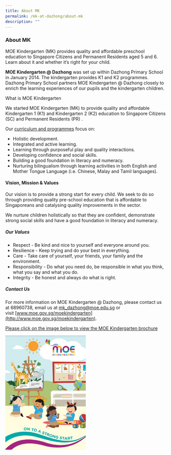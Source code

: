 ```yaml
---
title: About MK
permalink: /mk-at-dazhong/about-mk
description: ""
---
```

### About MK

MOE Kindergarten (MK) provides quality and affordable preschool education to Singapore Citizens and Permanent Residents aged 5 and 6. Learn about it and whether it’s right for your child.  
  
**MOE Kindergarten @ Dazhong** was set up within Dazhong Primary School in January 2014. The kindergarten provides K1 and K2 programmes. Dazhong Primary School partners MOE Kindergarten @ Dazhong closely to enrich the learning experiences of our pupils and the kindergarten children.   
  
What is MOE Kindergarten  

We started MOE Kindergarten (MK) to provide quality and affordable Kindergarten 1 (K1) and Kindergarten 2 (K2) education to Singapore Citizens (SC) and Permanent Residents (PR) .

Our [curriculum and programmes](https://www.moe.gov.sg/preschool/moe-kindergarten/curriculum) focus on:

*   Holistic development.
*   Integrated and active learning.
*   Learning through purposeful play and quality interactions.
*   Developing confidence and social skills.
*   Building a good foundation in literacy and numeracy.
*   Nurturing bilingualism through learning activities in both English and Mother Tongue Language (i.e. Chinese, Malay and Tamil languages).


#### Vision, Mission & Values


Our vision is to provide a strong start for every child. We seek to do so through providing quality pre-school education that is affordable to Singaporeans and catalysing quality improvements in the sector.

We nurture children holistically so that they are confident, demonstrate strong social skills and have a good foundation in literacy and numeracy.

##### Our Values


*   Respect - Be kind and nice to yourself and everyone around you.
*   Resilience - Keep trying and do your best in everything.
*   Care - Take care of yourself, your friends, your family and the environment.
*   Responsibility - Do what you need do, be responsible in what you think, what you say and what you do.
*   Integrity - Be honest and always do what is right.

##### Contact Us  
For more information on MOE Kindergarten @ Dazhong, please contact us at 68960738, email us at [mk\_dazhong@moe.edu.sg](mailto:mk_frontier@moe.edu.sg) or visit [www.moe.gov.sg/moekindergarten](http://www.moe.gov.sg/moekindergarten).

[Please click on the image below to view the MOE Kindergarten brochure](/files/MOE%20Brochure%20English%202021.pdf)

<p><a href="https://staging.d3uysdl5odqqma.amplifyapp.com/files/MOE%20Brochure%20English%202021.pdf">  
<img style="width:50%" src="/images/moe.png">  
</a></p>